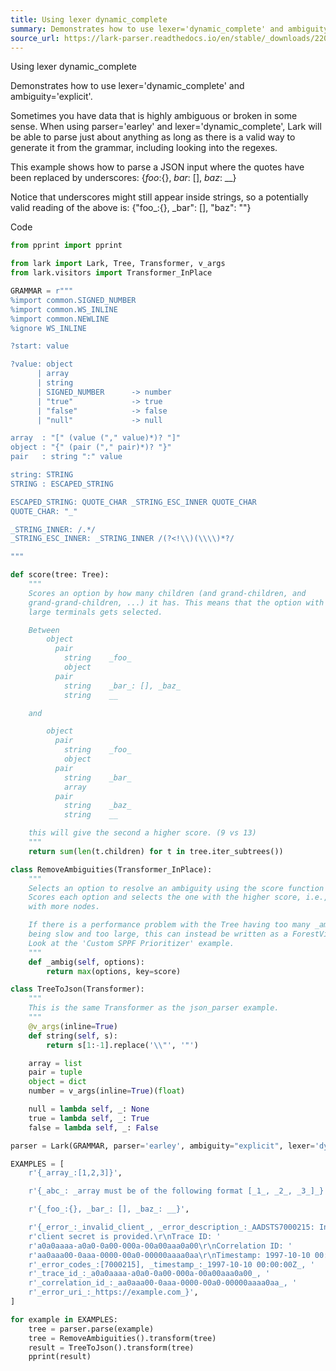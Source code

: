 ```yaml
---
title: Using lexer dynamic_complete
summary: Demonstrates how to use lexer='dynamic_complete' and ambiguity='explicit' in Lark to parse ambiguous or malformed inputs, including JSON-like text with underscores instead of quotes.
source_url: https://lark-parser.readthedocs.io/en/stable/_downloads/22081051f999d4e0753796b91b344ee3/dynamic_complete.py
---
```


Using lexer dynamic_complete

Demonstrates how to use lexer='dynamic_complete' and ambiguity='explicit'.

Sometimes you have data that is highly ambiguous or broken in some sense. When using parser='earley' and lexer='dynamic_complete', Lark will be able to parse just about anything as long as there is a valid way to generate it from the grammar, including looking into the regexes.

This example shows how to parse a JSON input where the quotes have been replaced by underscores: {_foo_:{}, _bar_: [], _baz_: __}

Notice that underscores might still appear inside strings, so a potentially valid reading of the above is: {"foo_:{}, _bar": [], "baz": ""}

Code

```python
from pprint import pprint

from lark import Lark, Tree, Transformer, v_args
from lark.visitors import Transformer_InPlace

GRAMMAR = r"""
%import common.SIGNED_NUMBER
%import common.WS_INLINE
%import common.NEWLINE
%ignore WS_INLINE

?start: value

?value: object
      | array
      | string
      | SIGNED_NUMBER      -> number
      | "true"             -> true
      | "false"            -> false
      | "null"             -> null

array  : "[" (value ("," value)*)? "]"
object : "{" (pair ("," pair)*)? "}"
pair   : string ":" value

string: STRING
STRING : ESCAPED_STRING

ESCAPED_STRING: QUOTE_CHAR _STRING_ESC_INNER QUOTE_CHAR
QUOTE_CHAR: "_"

_STRING_INNER: /.*/
_STRING_ESC_INNER: _STRING_INNER /(?<!\\)(\\\\)*?/

"""

def score(tree: Tree):
    """
    Scores an option by how many children (and grand-children, and
    grand-grand-children, ...) it has. This means that the option with fewer
    large terminals gets selected.

    Between
        object
          pair
            string    _foo_
            object
          pair
            string    _bar_: [], _baz_
            string    __

    and

        object
          pair
            string    _foo_
            object
          pair
            string    _bar_
            array
          pair
            string    _baz_
            string    __

    this will give the second a higher score. (9 vs 13)
    """
    return sum(len(t.children) for t in tree.iter_subtrees())

class RemoveAmbiguities(Transformer_InPlace):
    """
    Selects an option to resolve an ambiguity using the score function above.
    Scores each option and selects the one with the higher score, i.e., the one
    with more nodes.

    If there is a performance problem with the Tree having too many _ambig and
    being slow and too large, this can instead be written as a ForestVisitor.
    Look at the 'Custom SPPF Prioritizer' example.
    """
    def _ambig(self, options):
        return max(options, key=score)

class TreeToJson(Transformer):
    """
    This is the same Transformer as the json_parser example.
    """
    @v_args(inline=True)
    def string(self, s):
        return s[1:-1].replace('\\"', '"')

    array = list
    pair = tuple
    object = dict
    number = v_args(inline=True)(float)

    null = lambda self, _: None
    true = lambda self, _: True
    false = lambda self, _: False

parser = Lark(GRAMMAR, parser='earley', ambiguity="explicit", lexer='dynamic_complete')

EXAMPLES = [
    r'{_array_:[1,2,3]}',

    r'{_abc_: _array must be of the following format [_1_, _2_, _3_]_}',

    r'{_foo_:{}, _bar_: [], _baz_: __}',

    r'{_error_:_invalid_client_, _error_description_:_AADSTS7000215: Invalid '
    r'client secret is provided.\r\nTrace ID: '
    r'a0a0aaaa-a0a0-0a00-000a-00a00aaa0a00\r\nCorrelation ID: '
    r'aa0aaa00-0aaa-0000-00a0-00000aaaa0aa\r\nTimestamp: 1997-10-10 00:00:00Z_, '
    r'_error_codes_:[7000215], _timestamp_:_1997-10-10 00:00:00Z_, '
    r'_trace_id_:_a0a0aaaa-a0a0-0a00-000a-00a00aaa0a00_, '
    r'_correlation_id_:_aa0aaa00-0aaa-0000-00a0-00000aaaa0aa_, '
    r'_error_uri_:_https://example.com_}',
]

for example in EXAMPLES:
    tree = parser.parse(example)
    tree = RemoveAmbiguities().transform(tree)
    result = TreeToJson().transform(tree)
    pprint(result)
```
